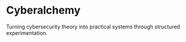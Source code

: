# Cyberalchemy
Turning cybersecurity theory into practical systems through structured experimentation.

